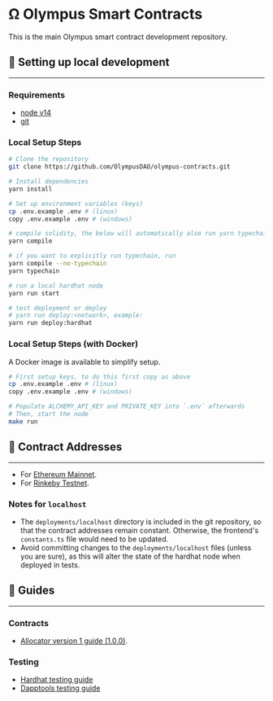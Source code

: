 # Ω Olympus Smart Contracts

This is the main Olympus smart contract development repository.

## 🔧 Setting up local development
---

### Requirements

-   [node v14](https://nodejs.org/download/release/latest-v14.x/)
-   [git](https://git-scm.com/downloads)

### Local Setup Steps

```sh
# Clone the repository
git clone https://github.com/OlympusDAO/olympus-contracts.git

# Install dependencies
yarn install

# Set up environment variables (keys)
cp .env.example .env # (linux)
copy .env.example .env # (windows)

# compile solidity, the below will automatically also run yarn typechain
yarn compile

# if you want to explicitly run typechain, run
yarn compile --no-typechain
yarn typechain

# run a local hardhat node
yarn run start

# test deployment or deploy 
# yarn run deploy:<network>, example:
yarn run deploy:hardhat
```

### Local Setup Steps (with Docker)

A Docker image is available to simplify setup.

```sh
# First setup keys, to do this first copy as above
cp .env.example .env # (linux)
copy .env.example .env # (windows)

# Populate ALCHEMY_API_KEY and PRIVATE_KEY into `.env` afterwards
# Then, start the node
make run
```

## 📜 Contract Addresses
---

 - For [Ethereum Mainnet](./docs/deployments/ethereum).
 - For [Rinkeby Testnet](./docs/deployments/rinkeby).

### Notes for `localhost`
-   The `deployments/localhost` directory is included in the git repository,
    so that the contract addresses remain constant. Otherwise, the frontend's
    `constants.ts` file would need to be updated.
-   Avoid committing changes to the `deployments/localhost` files (unless you
    are sure), as this will alter the state of the hardhat node when deployed
    in tests.

## 📖 Guides
---
### Contracts
- [Allocator version 1 guide (1.0.0)](./docs/guides/allocator_v1_guide.md).
### Testing
- [Hardhat testing guide](./docs/guides/hardhat_testing.md)
- [Dapptools testing guide](./docs/guides/dapptools.md)